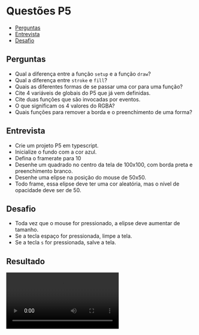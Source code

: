 # Questões P5

<!-- toc -->
- [Perguntas](#perguntas)
- [Entrevista](#entrevista)
- [Desafio](#desafio)
<!-- toc -->

## Perguntas

- Qual a diferença entre a função `setup` e a função `draw`?
- Qual a diferença entre `stroke` e `fill`?
- Quais as diferentes formas de se passar uma cor para uma função?
- Cite 4 variáveis de globais do P5 que já vem definidas.
- Cite duas funções que são invocadas por eventos.
- O que significam os 4 valores do RGBA?
- Quais funções para remover a borda e o preenchimento de uma forma?

## Entrevista

- Crie um projeto P5 em typescript.
- Inicialize o fundo com a cor azul.
- Defina o framerate para 10
- Desenhe um quadrado no centro da tela de 100x100, com borda preta e preenchimento branco.
- Desenhe uma elipse na posição do mouse de 50x50.
- Todo frame, essa elipse deve ter uma cor aleatória, mas o nível de opacidade deve ser de 50.

## Desafio

- Toda vez que o mouse for pressionado, a elipse deve aumentar de tamanho.
- Se a tecla espaço for pressionada, limpe a tela.
- Se a tecla `s` for pressionada, salve a tela.

## Resultado

![resultado](
https://user-images.githubusercontent.com/4747652/261316321-84f08bfa-8a1e-4186-8d1e-f6f9de72537a.mp4)
